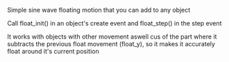 Simple sine wave floating motion that you can add to any object

Call float_init() in an object's create event and float_step() in the step event

It works with objects with other movement aswell cus of the part where it subtracts the previous float movement (float_y), so it makes it accurately float around it's current position